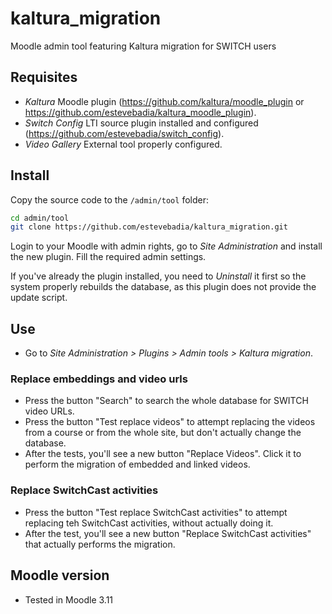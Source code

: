# kaltura_migration
Moodle admin tool featuring Kaltura migration for SWITCH users

## Requisites
 - *Kaltura* Moodle plugin (https://github.com/kaltura/moodle_plugin or https://github.com/estevebadia/kaltura_moodle_plugin).
 - *Switch Config* LTI source plugin installed and configured (https://github.com/estevebadia/switch_config).
 - *Video Gallery* External tool properly configured.
## Install
Copy the source code to the `/admin/tool` folder:
```bash
cd admin/tool
git clone https://github.com/estevebadia/kaltura_migration.git
```
Login to your Moodle with admin rights, go to *Site Administration* and install the new plugin. Fill the required admin settings.

If you've already the plugin installed, you need to *Uninstall* it first so the system properly rebuilds the database, as this plugin does not provide the update script.

## Use
 - Go to *Site Administration > Plugins > Admin tools > Kaltura migration*.
 ### Replace embeddings and video urls
 - Press the button "Search" to search the whole database for SWITCH video URLs.
 - Press the button "Test replace videos" to attempt replacing the videos from a course or from the whole site, but don't actually change the database.
 - After the tests, you'll see a new button "Replace Videos". Click it to perform the migration of embedded and linked videos.
 ### Replace SwitchCast activities
 - Press the button "Test replace SwitchCast activities" to attempt replacing teh SwitchCast activities, without actually doing it.
 - After the test, you'll see a new button "Replace SwitchCast activities" that actually performs the migration.
## Moodle version
 - Tested in Moodle 3.11
